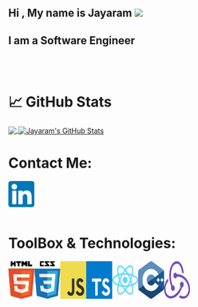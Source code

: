 ## Hi , My name is Jayaram <img src="https://raw.githubusercontent.com/MartinHeinz/MartinHeinz/master/wave.gif" width="30px">

## I am a Software Engineer

<br />
<br />

# &#x1f4c8; GitHub Stats

<a href="https://github.com/jayaramsivaramannair/jayaramsivaramannair">
  <img align="center" src="https://github-readme-stats.vercel.app/api/top-langs/?username=jayaramsivaramannair&hide=c,cpp,css,tex&title_color=ffffff&text_color=c9cacc&icon_color=2bbc8a&bg_color=1d1f21&langs_count=10" />
</a>
<a href="https://github.com/jayaramsivaramannair/jayaramsivaramannair">
  <img align="center" src="https://github-readme-stats.vercel.app/api?username=jayaramsivaramannair&show_icons=true&line_height=27&count_private=true&title_color=ffffff&text_color=c9cacc&icon_color=2bbc8a&bg_color=1d1f21" alt="Jayaram's GitHub Stats" />
</a>

# Contact Me:

[<img align="left" alt="linkedin Icon" width="52px" src="./Assets/linkedin.svg"/>][linkedin]


<br/>
<br />

<br/>
<br />

# ToolBox & Technologies:

<img align="left" alt="html" width="52px" height="75px" src="./Assets/html5-1.svg"/> 

<img align="left" alt="css" width="52px" height="75px" src="./Assets/css-5.svg"/>

<img align="left" alt="javascript" width="52px" height="75px" src="./Assets/logo-javascript.svg"/>

<img align="left" alt="typescript" width="52px" height="75px" src="./Assets/typescript.svg"/>

<img align="left" alt="react" width="52px" height="75px" src="./Assets/react-2.svg"/>

<img align="left" alt="cpp" width="52px" height="75px" src="./Assets/c.svg"/>

<img align="left" alt="cpp" width="52px" height="75px" src="./Assets/redux.svg"/>




[lambda_school]: https://lambdaschool.com
[linkedin]: https://linkedin.com/in/jayaramsivaramannair
